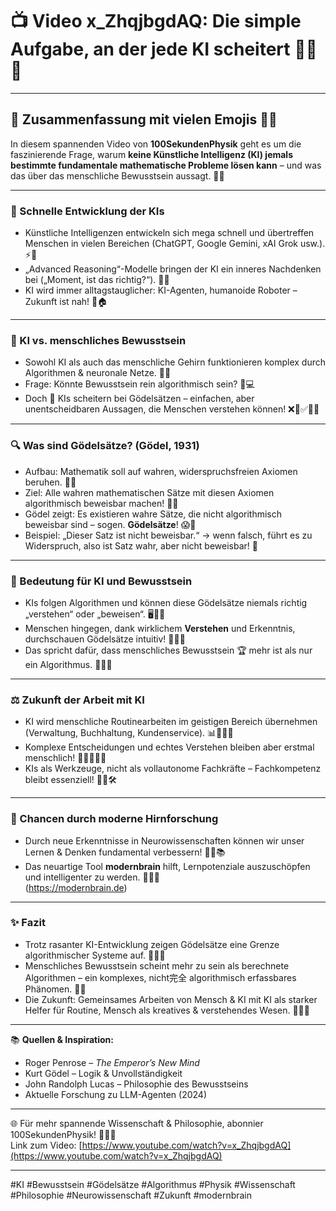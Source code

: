 # 📺 Video x_ZhqjbgdAQ: Die simple Aufgabe, an der jede KI scheitert 🤖🧠💥

---

## 🌟 Zusammenfassung mit vielen Emojis 🎉🤓

In diesem spannenden Video von **100SekundenPhysik** geht es um die faszinierende Frage, warum **keine Künstliche Intelligenz (KI) jemals bestimmte fundamentale mathematische Probleme lösen kann** – und was das über das menschliche Bewusstsein aussagt. 🌌🤯

---

### 🚀 Schnelle Entwicklung der KIs

- Künstliche Intelligenzen entwickeln sich mega schnell und übertreffen Menschen in vielen Bereichen (ChatGPT, Google Gemini, xAI Grok usw.). ⚡🤖
- „Advanced Reasoning“-Modelle bringen der KI ein inneres Nachdenken bei („Moment, ist das richtig?“). 🧩💭
- KI wird immer alltagstauglicher: KI-Agenten, humanoide Roboter – Zukunft ist nah! 🤖🏠

---

### 🧠 KI vs. menschliches Bewusstsein

- Sowohl KI als auch das menschliche Gehirn funktionieren komplex durch Algorithmen & neuronale Netze. 🔢🧠
- Frage: Könnte Bewusstsein rein algorithmisch sein? 🤔💻
- Doch 🛑 KIs scheitern bei Gödelsätzen – einfachen, aber unentscheidbaren Aussagen, die Menschen verstehen können! ❌🤖✅🧍‍♂️

---

### 🔍 Was sind Gödelsätze? (Gödel, 1931)

- Aufbau: Mathematik soll auf wahren, widerspruchsfreien Axiomen beruhen. 📐📏
- Ziel: Alle wahren mathematischen Sätze mit diesen Axiomen algorithmisch beweisbar machen! 🎯🧮
- Gödel zeigt: Es existieren wahre Sätze, die nicht algorithmisch beweisbar sind – sogen. **Gödelsätze**! 😱📜
- Beispiel: „Dieser Satz ist nicht beweisbar.“ → wenn falsch, führt es zu Widerspruch, also ist Satz wahr, aber nicht beweisbar! 🤯

---

### 🧩 Bedeutung für KI und Bewusstsein

- KIs folgen Algorithmen und können diese Gödelsätze niemals richtig „verstehen“ oder „beweisen“. 🖥️🔄🚫
- Menschen hingegen, dank wirklichem **Verstehen** und Erkenntnis, durchschauen Gödelsätze intuitiv! 🧠💡👀
- Das spricht dafür, dass menschliches Bewusstsein 🏆 mehr ist als nur ein Algorithmus. 🤯💭✨

---

### ⚖️ Zukunft der Arbeit mit KI

- KI wird menschliche Routinearbeiten im geistigen Bereich übernehmen (Verwaltung, Buchhaltung, Kundenservice). 📊👩‍💻🤖
- Komplexe Entscheidungen und echtes Verstehen bleiben aber erstmal menschlich! 👩‍⚕️👨‍⚖️💼
- KIs als Werkzeuge, nicht als vollautonome Fachkräfte – Fachkompetenz bleibt essenziell! 🧑‍🎓🛠️

---

### 🧬 Chancen durch moderne Hirnforschung

- Durch neue Erkenntnisse in Neurowissenschaften können wir unser Lernen & Denken fundamental verbessern! 🧠🔬📚
- Das neuartige Tool **modernbrain** hilft, Lernpotenziale auszuschöpfen und intelligenter zu werden. 🚀🧩🌟  
  (https://modernbrain.de)  

---

### ✨ Fazit

- Trotz rasanter KI-Entwicklung zeigen Gödelsätze eine Grenze algorithmischer Systeme auf. 🙅‍♂️🤖
- Menschliches Bewusstsein scheint mehr zu sein als berechnete Algorithmen – ein komplexes, nicht完全 algorithmisch erfassbares Phänomen. 🧠💫
- Die Zukunft: Gemeinsames Arbeiten von Mensch & KI mit KI als starker Helfer für Routine, Mensch als kreatives & verstehendes Wesen. 👥🤝🤖  

---

📚 **Quellen & Inspiration:**  
- Roger Penrose – *The Emperor’s New Mind*  
- Kurt Gödel – Logik & Unvollständigkeit  
- John Randolph Lucas – Philosophie des Bewusstseins  
- Aktuelle Forschung zu LLM-Agenten (2024)  

---

🌐 Für mehr spannende Wissenschaft & Philosophie, abonnier 100SekundenPhysik! 🧪🔭🔔  
Link zum Video: [https://www.youtube.com/watch?v=x_ZhqjbgdAQ](https://www.youtube.com/watch?v=x_ZhqjbgdAQ)

---

#KI #Bewusstsein #Gödelsätze #Algorithmus #Physik #Wissenschaft #Philosophie #Neurowissenschaft #Zukunft #modernbrain